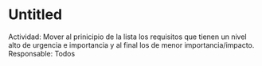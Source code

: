 # Untitled

Actividad: Mover al prinicipio de la lista los requisitos que tienen un nivel alto de urgencia e importancia y al final los de menor importancia/impacto.
Responsable: Todos